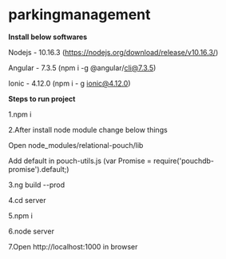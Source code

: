 # parkingmanagement

**Install below softwares**

Nodejs - 10.16.3 (https://nodejs.org/download/release/v10.16.3/)

Angular - 7.3.5 (npm i -g @angular/cli@7.3.5)

Ionic - 4.12.0 (npm i - g ionic@4.12.0)

**Steps to run project**

1.npm i

2.After install node module change below things

Open node_modules/relational-pouch/lib

Add default in pouch-utils.js (var Promise = require('pouchdb-promise').default;)

3.ng build --prod

4.cd server

5.npm i

6.node server

7.Open http://localhost:1000 in browser

